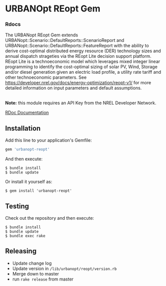 # URBANOpt REopt Gem

### <StaticLink href="rdoc/">Rdocs</StaticLink>

The URBANopt REopt Gem extends URBANopt::Scenario::DefaultReports::ScenarioReport and URBANopt::Scenario::DefaultReports::FeatureReport with the ability to derive cost-optimal distributed energy resource (DER) technology sizes and annual dispatch strageties via the <StaticLink href="https://reopt.nrel.gov/tool">REopt Lite</StaticLink> decision support platform. 
REopt Lite is a technoeconomic model which leverages mixed integer linear programming to identify the cost-optimal sizing of solar PV, Wind, Storage and/or diesel generation given an electric load profile, a utility rate tariff and other technoeconomic parameters. See <StaticLink href="https://developer.nrel.gov/docs/energy-optimization/reopt-v1/">https://developer.nrel.gov/docs/energy-optimization/reopt-v1/</StaticLink> for more detailed information on input parameters and default assumptions. 

<br><b>Note:</b> this module requires an API Key from the <StaticLink href="https://developer.nrel.gov/">NREL Developer Network</StaticLink>.


[RDoc Documentation](https://urbanopt.github.io/urbanopt-reopt-gem/)

## Installation

Add this line to your application's Gemfile:

```ruby
gem 'urbanopt-reopt'
```

And then execute:

    $ bundle install
    $ bundle update

Or install it yourself as:

    $ gem install 'urbanopt-reopt'

## Testing

Check out the repository and then execute:

    $ bundle install
    $ bundle update    
    $ bundle exec rake
    
## Releasing

* Update change log
* Update version in `/lib/urbanopt/reopt/version.rb`
* Merge down to master
* run `rake release` from master

